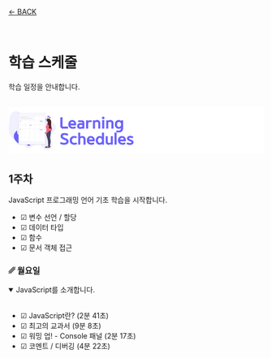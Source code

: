 [← BACK](../README.md)

<br />

# 학습 스케줄

학습 일정을 안내합니다.

<br />

<img src="../../assets/cover--calendar.png" alt />

## 1주차

JavaScript 프로그래밍 언어 기초 학습을 시작합니다.

- ☑︎ 변수 선언 / 할당
- ☑︎ 데이터 타입
- ☑︎ 함수
- ☑︎ 문서 객체 접근

### ␥ 월요일

<details open>
  <summary>JavaScript를 소개합니다.</summary>
  <br />

  - ☑︎ JavaScript란? (2분 41초)
  - ☑︎ 최고의 교과서 (9분 8초)
  - ☑︎ 워밍 업! - Console 패널 (2분 17초)
  - ☑︎ 코멘트 / 디버깅 (4분 22초)
</details>